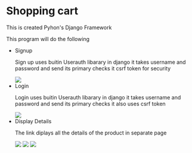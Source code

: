 <h1>Shopping cart</h1>

<p>This is created Pyhon's Django Framework</p>
<p>This program will do the following</p>
 <ul style="list-style-type:disc;">
  <li>Signup</li>
 <p>Sign up uses buitin Userauth libarary in django it takes username and password and send its primary checks it csrf token for security </p>
<img src="img/sceen1.png">

 
 
 
 
 
 
 
 
 
 
 
  <li>Login</li>
  <p>Login uses buitin Userauth libarary in django it takes username and password and send its primary checks it also uses csrf token</p>
  <img src="img/sceen2>
 
  <li>Display Products</li>
  <p>I created model known as product with its follwoing attributes the built a specific url and sent requset to view product list
 and renderd it into template</p>
 <img src="img/sceen2>
   <li>Display Details</li>
 <p>The link diplays all the details of the product in  separate page </p>
 <img src="img/sceen3>
 
   
  <li>Add to a cart</li>
  <p>created models order and order items when add to cart is pressed it request a view acces the product id and add it to order item then its added to order</p>
  <img src="img/sceen4>
 <img src="img/sceen5>
  
  <li>Calculate total</li>
  <p>the add to cart view returns product price tottal</p>
  <li>Delete item</li>
  <p>It calls delete view which deletes the order item by using its object id </p>
  <img src="img/sceen6>
 <img src="img/sceen7>
  <li>Add inventory</li>
 <p>I made a custom form and django form template to add new product</p>
 <img src="img/sceen8>
 <img src="img/sceen9>
 
</ul> 

